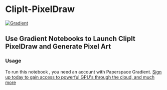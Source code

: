 # ClipIt-PixelDraw
[![Gradient](https://assets.paperspace.io/img/gradient-badge.svg)](https://console.paperspace.com/ml-showcase/notebook/r1nhpeth7yizebd?file=PixelDraw.ipynb)


## Use Gradient Notebooks to Launch ClipIt PixelDraw and Generate Pixel Art
### Usage

To run this notebook , you need an account with Paperspace Gradient. [Sign up today to gain access to powerful GPU's through the cloud, and much more](https://console.paperspace.com/)



